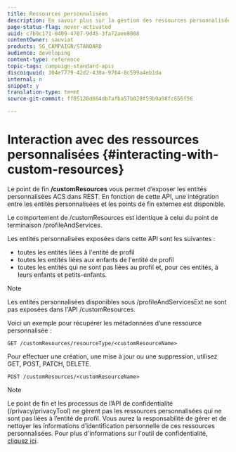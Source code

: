 ```yaml
---
title: Ressources personnalisées
description: En savoir plus sur la gestion des ressources personnalisées avec les API/
page-status-flag: never-activated
uuid: c7b9c171-0409-4707-9d45-3fa72aee8008
contentOwner: sauviat
products: SG_CAMPAIGN/STANDARD
audience: developing
content-type: reference
topic-tags: campaign-standard-apis
discoiquuid: 304e7779-42d2-430a-9704-8c599a4eb1da
internal: n
snippet: y
translation-type: tm+mt
source-git-commit: ff05128d664db7afba57b020f59b9a98fc656f56

---
```



# Interaction avec des ressources personnalisées {#interacting-with-custom-resources}

Le point de fin **/customResources** vous permet d’exposer les entités personnalisées ACS dans REST. En fonction de cette API, une intégration entre les entités personnalisées et les points de fin externes est disponible.

Le comportement de /customResources est identique à celui du point de terminaison /profileAndServices.

Les entités personnalisées exposées dans cette API sont les suivantes :

* toutes les entités liées à l'entité de profil
* toutes les entités liées aux enfants de l'entité de profil
* toutes les entités qui ne sont pas liées au profil et, pour ces entités, à leurs enfants et petits-enfants.

>[!NOTE]
>Les entités personnalisées disponibles sous /profileAndServicesExt ne sont pas exposées dans l'API /customResources.

Voici un exemple pour récupérer les métadonnées d’une ressource personnalisée :

```
GET /customResources/resourceType/<customResourceName>
```

Pour effectuer une création, une mise à jour ou une suppression, utilisez GET, POST, PATCH, DELETE.

```
POST /customResources/<customResourceName>
```

>[!NOTE]
>Le point de fin et les processus de l’API de confidentialité (/privacy/privacyTool) ne gèrent pas les ressources personnalisées qui ne sont pas liées à l’entité de profil.
>Vous aurez la responsabilité de gérer et de nettoyer les informations d’identification personnelle de ces ressources personnalisées. Pour plus d'informations sur l'outil de confidentialité, [cliquez ici](../../api/using/creating-a-privacy-request.md).

